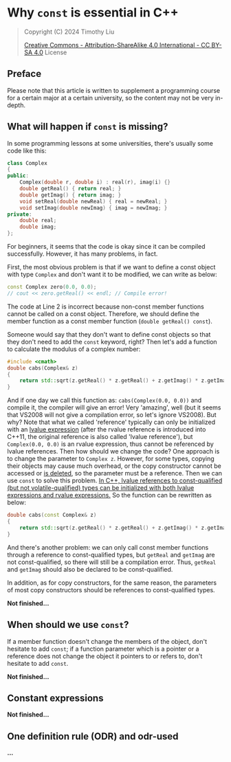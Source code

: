 # Why `const` is essential in C++

> Copyright (C) 2024 Timothy Liu
>
> [Creative Commons - Attribution-ShareAlike 4.0 International - CC BY-SA 4.0](https://creativecommons.org/licenses/by-sa/4.0/deed.en) License

## Preface

Please note that this article is written to supplement a programming course for a certain major at a certain university, so the content may not be very in-depth.

## What will happen if `const` is missing?

In some programming lessons at some universities, there's usually some code like this:

```c++
class Complex
{
public:
    Complex(double r, double i) : real(r), imag(i) {}
    double getReal() { return real; }
    double getImag() { return imag; }
    void setReal(double newReal) { real = newReal; }
    void setImag(double newImag) { imag = newImag; }
private:
    double real;
    double imag;
};
```

For beginners, it seems that the code is okay since it can be compiled successfully. However, it has many problems, in fact.

First, the most obvious problem is that if we want to define a const object with type `Complex` and don't want it to be modified, we can write as below:

```cpp
const Complex zero(0.0, 0.0);
// cout << zero.getReal() << endl; // Compile error!
```

The code at Line 2 is incorrect because non-const member functions cannot be called on a const object. Therefore, we should define the member function as a const member function (`double getReal() const`).

Someone would say that they don't want to define const objects so that they don't need to add the `const` keyword, right? Then let's add a function to calculate the modulus of a complex number:

```c++
#include <cmath>
double cabs(Complex& z)
{
    return std::sqrt(z.getReal() * z.getReal() + z.getImag() * z.getImag());
}
```

And if one day we call this function as: `cabs(Complex(0.0, 0.0))` and compile it, the compiler will give an error! Very 'amazing', well (but it seems that VS2008 will not give a compilation error, so let's ignore VS2008). But why? Note that what we called 'reference' typically can only be initialized with an [lvalue expression](./lvalue-and-rvalue.md) (after the rvalue reference is introduced into C++11, the original reference is also called 'lvalue reference'), but `Complex(0.0, 0.0)` is an rvalue expression, thus cannot be referenced by lvalue references. Then how should we change the code? One approach is to change the parameter to `Complex z`. However, for some types, copying their objects may cause much overhead, or the copy constructor cannot be accessed or [is deleted](https://en.cppreference.com/w/cpp/language/function#Deleted_functions), so the parameter must be a reference. Then we can use `const` to solve this problem. [In C++, lvalue references to const-qualified (but not volatile-qualified) types can be initialized with both lvalue expressions and rvalue expressions.](https://en.cppreference.com/w/cpp/language/reference_initialization) So the function can be rewritten as below:

```c++
double cabs(const Complex& z)
{
    return std::sqrt(z.getReal() * z.getReal() + z.getImag() * z.getImag());
}
```

And there's another problem: we can only call const member functions through a reference to const-qualified types, but `getReal` and `getImag` are not const-qualified, so there will still be a compilation error. Thus, `getReal` and `getImag` should also be declared to be const-qualified.

In addition, as for copy constructors, for the same reason, the parameters of most copy constructors should be references to const-qualified types.

**Not finished...**

## When should we use `const`?

If a member function doesn't change the members of the object, don't hesitate to add `const`; if a function parameter which is a pointer or a reference does not change the object it pointers to or refers to, don't hesitate to add `const`.

**Not finished...**

## Constant expressions

**Not finished...**

## One definition rule (ODR) and odr-used

**...**

